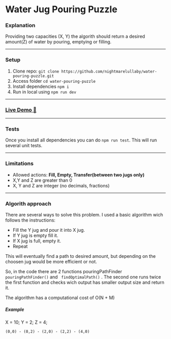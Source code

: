 # Water Jug Pouring Puzzle

### Explanation

Providing two capacities (X, Y) the algorith should return a desired amount(Z) of water by pouring, emptying or filling.

---

### Setup

1. Clone repo: `git clone https://github.com/nightmarelullaby/water-pouring-puzzle.git`
2. Access folder `cd water-pouring-puzzle`
3. Install dependencies `npm i`
4. Run in local using `npm run dev`

---

### [Live Demo 🚀](https://water-pouring-puzzle-nine.vercel.app/ "https://water-pouring-puzzle-nine.vercel.app")

---

### Tests

Once you install all dependencies you can do `npm run test`. This will run several unit tests.

---

### Limitations

- Allowed actions: **Fill, Empty, Transfer(between two jugs only)**
- X,Y and Z are greater than 0
- X, Y and Z are integer (no decimals, fractions)

---

### Algorith approach

There are several ways to solve this problem. I used a basic algorithm wich follows the instructions:

- Fill the Y jug and pour it into X jug.
- If Y jug is empty fill it.
- If X jug is full, empty it.
- Repeat

This will eventually find a path to desired amount, but depending on the choosen jug would be more efficient or not.

So, in the code there are 2 functions pouringPathFinder `pouringPathFinder()` and `
findOptimalPath()` . The second one runs twice the first function and checks wich output has smaller output size and return it.

The algorithm has a computational cost of O(N + M)

##### Example

X = 10;
Y = 2;
Z = 4;

`(0,0) - (0,2) - (2,0) - (2,2) - (4,0)`
